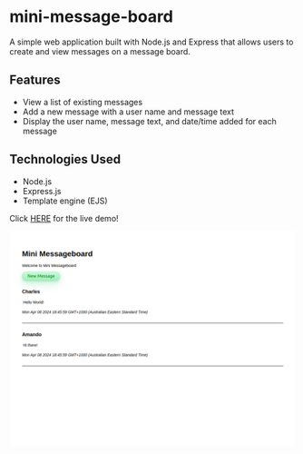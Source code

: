 # mini-message-board

A simple web application built with Node.js and Express that allows users to create and view messages on a message board.

## Features

- View a list of existing messages
- Add a new message with a user name and message text
- Display the user name, message text, and date/time added for each message

## Technologies Used

- Node.js
- Express.js
- Template engine (EJS)

Click [HERE](https://mini-message-board-nwrq.onrender.com/ "Live mini message board demo") for the live demo!

![Screenshot Demo](./public/images/demo.png)
